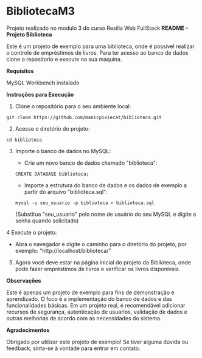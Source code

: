 # BibliotecaM3
Projeto realizado no modulo 3 do curso Resilia Web FullStack
**README - Projeto Biblioteca**

Este é um projeto de exemplo para uma biblioteca, onde é possível realizar o controle de empréstimos de livros. 
Para ter acesso ao banco de dados clone o repositorio e execute na sua maquina.

**Requisitos**

MySQL Workbench instalado 

**Instruções para Execução**

1. Clone o repositório para o seu ambiente local:
```
git clone https://github.com/manicpixiecat/biblioteca.git
```

2. Acesse o diretório do projeto:
```
cd biblioteca
```

3. Importe o banco de dados no MySQL:
   - Crie um novo banco de dados chamado "biblioteca":
   ```
   CREATE DATABASE biblioteca;
   ```

   - Importe a estrutura do banco de dados e os dados de exemplo a partir do arquivo "biblioteca.sql":
   ```
   mysql -u seu_usuario -p biblioteca < biblioteca.sql
   ```
   (Substitua "seu_usuario" pelo nome de usuário do seu MySQL e digite a senha quando solicitado)

4 Execute o projeto:
   - Abra o navegador e digite o caminho para o diretório do projeto, por exemplo: "http://localhost/biblioteca/"

5. Agora você deve estar na página inicial do projeto da Biblioteca, onde pode fazer empréstimos de livros e verificar os livros disponíveis.

**Observações**

Este é apenas um projeto de exemplo para fins de demonstração e aprendizado. O foco é a implementação do banco de dados e das funcionalidades básicas. Em um projeto real, é recomendável adicionar recursos de segurança, autenticação de usuários, validação de dados e outras melhorias de acordo com as necessidades do sistema.

**Agradecimentos**

Obrigado por utilizar este projeto de exemplo! Se tiver alguma dúvida ou feedback, sinta-se à vontade para entrar em contato.
